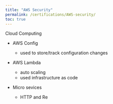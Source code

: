 ```yaml
---
title: "AWS Security"
permalink: /certifications/AWS-security/
toc: true
---
```


Cloud Computing 

- AWS Config
  - used to store/track configuration changes
  
- AWS Lambda 
  - auto scaling 
  - used infrastructure as code 
  
  
  
- Micro sevices
  - HTTP and Re
